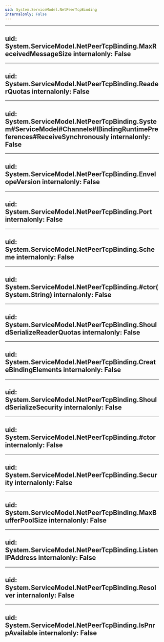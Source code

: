 ```yaml
---
uid: System.ServiceModel.NetPeerTcpBinding
internalonly: False
---
```


---
uid: System.ServiceModel.NetPeerTcpBinding.MaxReceivedMessageSize
internalonly: False
---

---
uid: System.ServiceModel.NetPeerTcpBinding.ReaderQuotas
internalonly: False
---

---
uid: System.ServiceModel.NetPeerTcpBinding.System#ServiceModel#Channels#IBindingRuntimePreferences#ReceiveSynchronously
internalonly: False
---

---
uid: System.ServiceModel.NetPeerTcpBinding.EnvelopeVersion
internalonly: False
---

---
uid: System.ServiceModel.NetPeerTcpBinding.Port
internalonly: False
---

---
uid: System.ServiceModel.NetPeerTcpBinding.Scheme
internalonly: False
---

---
uid: System.ServiceModel.NetPeerTcpBinding.#ctor(System.String)
internalonly: False
---

---
uid: System.ServiceModel.NetPeerTcpBinding.ShouldSerializeReaderQuotas
internalonly: False
---

---
uid: System.ServiceModel.NetPeerTcpBinding.CreateBindingElements
internalonly: False
---

---
uid: System.ServiceModel.NetPeerTcpBinding.ShouldSerializeSecurity
internalonly: False
---

---
uid: System.ServiceModel.NetPeerTcpBinding.#ctor
internalonly: False
---

---
uid: System.ServiceModel.NetPeerTcpBinding.Security
internalonly: False
---

---
uid: System.ServiceModel.NetPeerTcpBinding.MaxBufferPoolSize
internalonly: False
---

---
uid: System.ServiceModel.NetPeerTcpBinding.ListenIPAddress
internalonly: False
---

---
uid: System.ServiceModel.NetPeerTcpBinding.Resolver
internalonly: False
---

---
uid: System.ServiceModel.NetPeerTcpBinding.IsPnrpAvailable
internalonly: False
---
